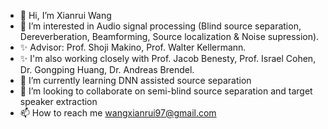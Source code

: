 - 👋 Hi, I’m Xianrui Wang
- 👀 I’m interested in Audio signal processing (Blind source separation, Dereverberation, Beamforming, Source localization & Noise supression). 
- ✨ Advisor: Prof. Shoji Makino, Prof. Walter Kellermann.
- ✨ I'm also working closely with Prof. Jacob Benesty, Prof. Israel Cohen, Dr. Gongping Huang, Dr. Andreas Brendel. 
- 🌱 I’m currently learning DNN assisted source separation 
- 💞️ I’m looking to collaborate on semi-blind source separation and target speaker extraction
- 📫 How to reach me wangxianrui97@gmail.com
<!---
  [![Xianrui Wang's GitHub stats](https://github-readme-stats.vercel.app/api?username=XianruiWang&theme=moltack&show_icons=true)](https://github.com/XianruiWang/github-readme-stats)


theLittleTiger/theLittleTiger is a ✨ special  repository because its `README.md` (this file) appears on your GitHub profile.
You can click the Preview link to take a look at your changes.
--->
